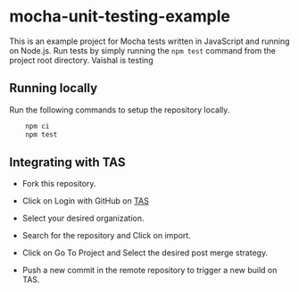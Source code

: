 # mocha-unit-testing-example



 

This is an example project for Mocha tests written in JavaScript and running on Node.js.
Run tests by simply running the `npm test` command from the project root directory. Vaishal is testing
 
## Running locally

Run the following commands to setup the repository locally.

```bash
    npm ci
    npm test
```

## Integrating with TAS

- Fork this repository.

- Click on Login with GitHub on [TAS](https://tas.lambdatest.com/login/)

- Select your desired organization.
  
- Search for the repository and Click on import.
  
- Click on Go To Project and Select the desired post merge strategy.
  
- Push a new commit in the remote repository to trigger a new build on TAS.
